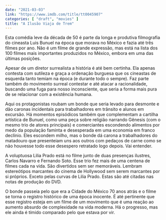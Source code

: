 ```yaml
---
date: "2021-03-03"
link: "https://www.imdb.com/title/tt0045907"
categories: [ "draft", "movies" ]
title: "A Ilusão Viaja de Trem"
---
```

Esta comédia leve da década de 50 é parte da longa e produtiva filmografia do cineasta Luis Bunuel na época que morava no México e fazia até três filmes por ano. Não é um filme de grande expressão, mas está na lista dos 100 filmes mais importantes produzidos no México, embora em uma das últimas posições.

Apesar de um diretor surrealista a história é até bem certinha. Ela apenas contesta com sutileza e graça a ordenação burguesa que os cineastas de esquerda tanto temiam na época (e durante todo o sempre). Faz parte também do movimento surreal contestar e até atacar a racionalidade, buscando uma fuga para nosso inconsciente, que seria a forma mais pura de se relacionar com a existência humana.

Aqui os protagonistas roubam um bonde que seria levado para desmonte e dão caronas incidentais para trabalhadores em trânsito e alunos em excursão. Há momentos episódicos também que complementam a cartilha artística de Bunuel, como uma peça sobre religião narrando Gênesis (com o mesmo trio de atores principais) e comerciantes escondendo alimentos por medo da população faminta e desesperada em uma economia em franco declínio. Eles escondem milho, mas o bonde dá carona a trabalhadores do matadouro que presenteiam uns aos outros com pedaços de carne como se não houvesse todo esse desespero retratado logo depois. Vai entender.

A voluptuosa Lilia Prado está no filme junto de duas presenças ilustres, Carlos Navarro e Fernando Soto. Esse trio fez mais de uma centena de filmes cada na vida. São divertidos sem ser memoráveis. Lembram estereótipos marcantes do cinema de Hollywood sem serem marcantes por si próprios. Exceto pelas curvas de Lilia Prado. Estas são até citadas nas notas de produção do DVD.

O bonde passeia pelo que era a Cidade do México 70 anos atrás e o filme se torna o registro histórico de uma época inocente. É até pertinente que esse registro esteja em um filme de um movimento que é uma reação ao aumento absurdo de complexidade na vida moderna. Há o progresso, mas ele ainda é tímido comparado pelo que estava por vir.
